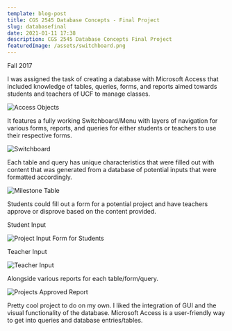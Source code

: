 ```yaml
---
template: blog-post
title: CGS 2545 Database Concepts - Final Project
slug: databasefinal
date: 2021-01-11 17:38
description: CGS 2545 Database Concepts Final Project
featuredImage: /assets/switchboard.png
---
```

Fall 2017

I was assigned the task of creating a database with Microsoft Access that included knowledge of tables, queries, forms, and reports aimed towards students and teachers of UCF to manage classes.

![Access Objects](/assets/cgs-2545-tables.png "All Access Objects")

It features a fully working Switchboard/Menu with layers of navigation for various forms, reports, and queries for either students or teachers to use their respective forms.

![Switchboard](/assets/switchboard.png "Switchboard")

Each table and query has unique characteristics that were filled out with content that was generated from a database of potential inputs that were formatted accordingly.

![Milestone Table](/assets/milestone-table.png "Milestone Table")

Students could fill out a form for a potential project and have teachers approve or disprove based on the content provided.

Student Input

![Project Input Form for Students](/assets/student-project-input.png "Project Input Form for Students")

Teacher Input

![Teacher Input](/assets/teacher-input.png "Teacher Input")

Alongside various reports for each table/form/query.

![Projects Approved Report](/assets/projects-approved.png "Projects Approved Report")

Pretty cool project to do on my own. I liked the integration of GUI and the visual functionality of the database. Microsoft Access is a user-friendly way to get into queries and database entries/tables.